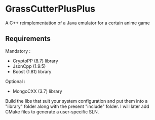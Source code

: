 # GrassCutterPlusPlus
A C++ reimplementation of a Java emulator for a certain anime game

## Requirements
Mandatory :
- CryptoPP (8.7) library
- JsonCpp (1.9.5)
- Boost (1.81) library 

Optional :
- MongoCXX (3.7) library

Build the libs that suit your system configuration and put them into a "library" folder along with the present "include" folder.
I will later add CMake files to generate a user-specific SLN.
